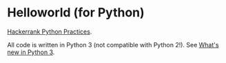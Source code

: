 # Helloworld (for Python)
[Hackerrank Python Practices](https://www.hackerrank.com/domains/python/py-introduction).

All code is written in Python 3 (not compatible with Python 2!). See [What's new  in Python 3](https://docs.python.org/3.0/whatsnew/3.0.html).
